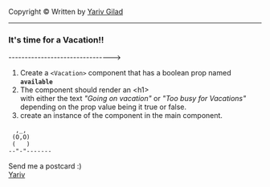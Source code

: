<!-- prettier-ignore-start -->

Copyright © Written by [Yariv Gilad](https://yarivgilad.com) 
<hr>

### It's time for a Vacation!!
-------------------------------->

1. Create a `<Vacation>` component that has a boolean prop named **`available`**
2. The component should render an \<h1>    
   with either the text *"Going on vacation"* or *"Too busy for Vacations"*
   depending on the prop value being it true or false.
3. create an instance of the <Vacation> component in the main <App> component.

```
  ,_,
 (O,O)
 (   )
--"-"-------
```

Send me a postcard :)    
[Yariv](https://www.linkedin.com/in/yarivgilad/)    

<br>
<!-- prettier-ignore-end -->
